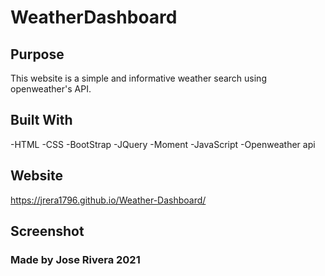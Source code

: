 # WeatherDashboard


## Purpose
This website is a simple and informative weather search using openweather's API.

## Built With
-HTML
-CSS
-BootStrap
-JQuery
-Moment
-JavaScript
-Openweather api

## Website
https://jrera1796.github.io/Weather-Dashboard/

## Screenshot




### Made by Jose Rivera 2021
